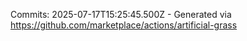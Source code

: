 Commits: 2025-07-17T15:25:45.500Z - Generated via https://github.com/marketplace/actions/artificial-grass
<br>
